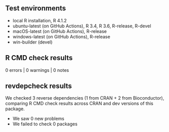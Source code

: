 ## Test environments
* local R installation, R 4.1.2
* ubuntu-latest (on GitHub Actions), R 3.4, R 3.6, R-release, R-devel
* macOS-latest (on GitHub Actions), R-release
* windows-latest (on GitHub Actions), R-release
* win-builder (devel)

## R CMD check results

0 errors | 0 warnings | 0 notes

## revdepcheck results

We checked 3 reverse dependencies (1 from CRAN + 2 from Bioconductor), comparing R CMD check results across CRAN and dev versions of this package.

 * We saw 0 new problems
 * We failed to check 0 packages
